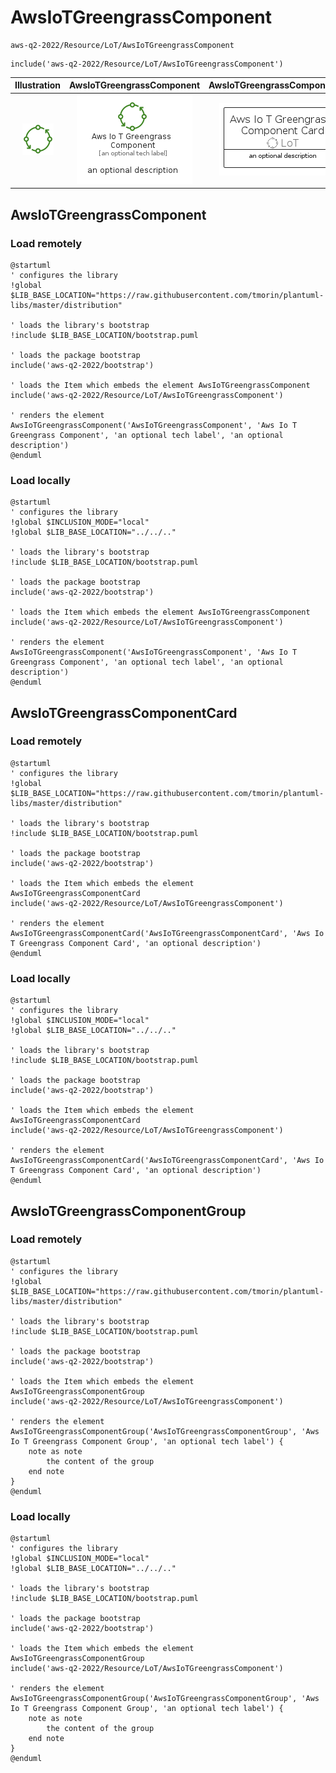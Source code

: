 # AwsIoTGreengrassComponent


```text
aws-q2-2022/Resource/LoT/AwsIoTGreengrassComponent
```

```text
include('aws-q2-2022/Resource/LoT/AwsIoTGreengrassComponent')
```



| Illustration | AwsIoTGreengrassComponent | AwsIoTGreengrassComponentCard | AwsIoTGreengrassComponentGroup |
| :---: | :---: | :---: | :---: |
| ![illustration for Illustration](../../../aws-q2-2022/Resource/LoT/AwsIoTGreengrassComponent.png) | ![illustration for AwsIoTGreengrassComponent](../../../aws-q2-2022/Resource/LoT/AwsIoTGreengrassComponent.Local.png) | ![illustration for AwsIoTGreengrassComponentCard](../../../aws-q2-2022/Resource/LoT/AwsIoTGreengrassComponentCard.Local.png) | ![illustration for AwsIoTGreengrassComponentGroup](../../../aws-q2-2022/Resource/LoT/AwsIoTGreengrassComponentGroup.Local.png) |




## AwsIoTGreengrassComponent

### Load remotely
```plantuml
@startuml
' configures the library
!global $LIB_BASE_LOCATION="https://raw.githubusercontent.com/tmorin/plantuml-libs/master/distribution"

' loads the library's bootstrap
!include $LIB_BASE_LOCATION/bootstrap.puml

' loads the package bootstrap
include('aws-q2-2022/bootstrap')

' loads the Item which embeds the element AwsIoTGreengrassComponent
include('aws-q2-2022/Resource/LoT/AwsIoTGreengrassComponent')

' renders the element
AwsIoTGreengrassComponent('AwsIoTGreengrassComponent', 'Aws Io T Greengrass Component', 'an optional tech label', 'an optional description')
@enduml
```

### Load locally
```plantuml
@startuml
' configures the library
!global $INCLUSION_MODE="local"
!global $LIB_BASE_LOCATION="../../.."

' loads the library's bootstrap
!include $LIB_BASE_LOCATION/bootstrap.puml

' loads the package bootstrap
include('aws-q2-2022/bootstrap')

' loads the Item which embeds the element AwsIoTGreengrassComponent
include('aws-q2-2022/Resource/LoT/AwsIoTGreengrassComponent')

' renders the element
AwsIoTGreengrassComponent('AwsIoTGreengrassComponent', 'Aws Io T Greengrass Component', 'an optional tech label', 'an optional description')
@enduml
```

## AwsIoTGreengrassComponentCard

### Load remotely
```plantuml
@startuml
' configures the library
!global $LIB_BASE_LOCATION="https://raw.githubusercontent.com/tmorin/plantuml-libs/master/distribution"

' loads the library's bootstrap
!include $LIB_BASE_LOCATION/bootstrap.puml

' loads the package bootstrap
include('aws-q2-2022/bootstrap')

' loads the Item which embeds the element AwsIoTGreengrassComponentCard
include('aws-q2-2022/Resource/LoT/AwsIoTGreengrassComponent')

' renders the element
AwsIoTGreengrassComponentCard('AwsIoTGreengrassComponentCard', 'Aws Io T Greengrass Component Card', 'an optional description')
@enduml
```

### Load locally
```plantuml
@startuml
' configures the library
!global $INCLUSION_MODE="local"
!global $LIB_BASE_LOCATION="../../.."

' loads the library's bootstrap
!include $LIB_BASE_LOCATION/bootstrap.puml

' loads the package bootstrap
include('aws-q2-2022/bootstrap')

' loads the Item which embeds the element AwsIoTGreengrassComponentCard
include('aws-q2-2022/Resource/LoT/AwsIoTGreengrassComponent')

' renders the element
AwsIoTGreengrassComponentCard('AwsIoTGreengrassComponentCard', 'Aws Io T Greengrass Component Card', 'an optional description')
@enduml
```

## AwsIoTGreengrassComponentGroup

### Load remotely
```plantuml
@startuml
' configures the library
!global $LIB_BASE_LOCATION="https://raw.githubusercontent.com/tmorin/plantuml-libs/master/distribution"

' loads the library's bootstrap
!include $LIB_BASE_LOCATION/bootstrap.puml

' loads the package bootstrap
include('aws-q2-2022/bootstrap')

' loads the Item which embeds the element AwsIoTGreengrassComponentGroup
include('aws-q2-2022/Resource/LoT/AwsIoTGreengrassComponent')

' renders the element
AwsIoTGreengrassComponentGroup('AwsIoTGreengrassComponentGroup', 'Aws Io T Greengrass Component Group', 'an optional tech label') {
    note as note
        the content of the group
    end note
}
@enduml
```

### Load locally
```plantuml
@startuml
' configures the library
!global $INCLUSION_MODE="local"
!global $LIB_BASE_LOCATION="../../.."

' loads the library's bootstrap
!include $LIB_BASE_LOCATION/bootstrap.puml

' loads the package bootstrap
include('aws-q2-2022/bootstrap')

' loads the Item which embeds the element AwsIoTGreengrassComponentGroup
include('aws-q2-2022/Resource/LoT/AwsIoTGreengrassComponent')

' renders the element
AwsIoTGreengrassComponentGroup('AwsIoTGreengrassComponentGroup', 'Aws Io T Greengrass Component Group', 'an optional tech label') {
    note as note
        the content of the group
    end note
}
@enduml
```


